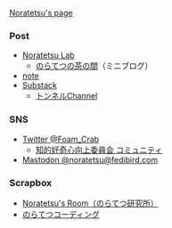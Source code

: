 [Noratetsu's page](https://nora-tetsu.github.io/)

### Post
- [Noratetsu Lab](https://noratetsu.blogspot.com/)
  - [のらてつの茶の間](https://nora-tetsu.github.io/Chanoma/)（ミニブログ）
- [note](https://note.com/noratetsu)
- [Substack](https://substack.com/profile/97326198-foam_crab)
  - [トンネルChannel](https://tunnellingchannel.substack.com/)

### SNS
- [Twitter @Foam_Crab](https://twitter.com/Foam_Crab)
  - [知的好奇心向上委員会 コミュニティ](https://twitter.com/i/communities/1496761082442297347)
- [Mastodon @noratetsu@fedibird.com](https://fedibird.com/@noratetsu)

### Scrapbox
- [Noratetsu's Room（のらてつ研究所）](https://scrapbox.io/noratetsu/)
- [のらてつコーディング](https://scrapbox.io/noratetsuc/)

<!--
### Hi there 👋
**nora-tetsu/nora-tetsu** is a ✨ _special_ ✨ repository because its `README.md` (this file) appears on your GitHub profile.

Here are some ideas to get you started:

- 🔭 I’m currently working on ...
- 🌱 I’m currently learning ...
- 👯 I’m looking to collaborate on ...
- 🤔 I’m looking for help with ...
- 💬 Ask me about ...
- 📫 How to reach me: ...
- 😄 Pronouns: ...
- ⚡ Fun fact: ...
-->
